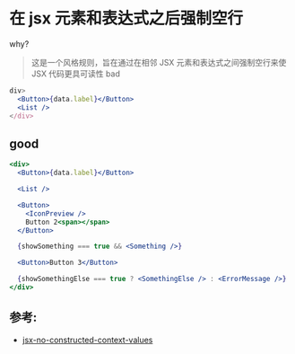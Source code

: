# 在 jsx 元素和表达式之后强制空行

why?

> 这是一个风格规则，旨在通过在相邻 JSX 元素和表达式之间强制空行来使 JSX 代码更具可读性
> bad

```jsx
div>
  <Button>{data.label}</Button>
  <List />
</div>
```

## good

```jsx
<div>
  <Button>{data.label}</Button>

  <List />

  <Button>
    <IconPreview />
    Button 2<span></span>
  </Button>

  {showSomething === true && <Something />}

  <Button>Button 3</Button>

  {showSomethingElse === true ? <SomethingElse /> : <ErrorMessage />}
</div>
```

## 参考:

- [jsx-no-constructed-context-values](https://github.com/jsx-eslint/eslint-plugin-react/blob/c42b624d0fb9ad647583a775ab9751091eec066f/docs/rules/jsx-no-constructed-context-values)
